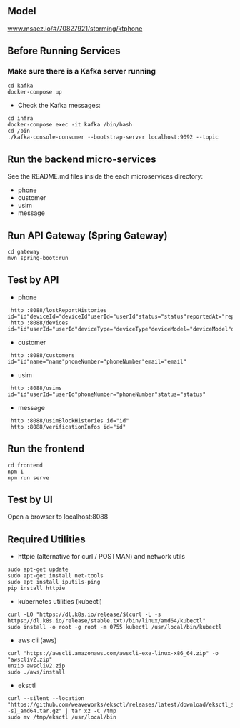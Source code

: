 # 

## Model
www.msaez.io/#/70827921/storming/ktphone

## Before Running Services
### Make sure there is a Kafka server running
```
cd kafka
docker-compose up
```
- Check the Kafka messages:
```
cd infra
docker-compose exec -it kafka /bin/bash
cd /bin
./kafka-console-consumer --bootstrap-server localhost:9092 --topic
```

## Run the backend micro-services
See the README.md files inside the each microservices directory:

- phone
- customer
- usim
- message


## Run API Gateway (Spring Gateway)
```
cd gateway
mvn spring-boot:run
```

## Test by API
- phone
```
 http :8088/lostReportHistories id="id"deviceId="deviceId"userId="userId"status="status"reportedAt="reportedAt"clearedAt="clearedAt"contents="contents"
 http :8088/devices id="id"userId="userId"deviceType="deviceType"deviceModel="deviceModel"deviceStatus="deviceStatus"
```
- customer
```
 http :8088/customers id="id"name="name"phoneNumber="phoneNumber"email="email"
```
- usim
```
 http :8088/usims id="id"userId="userId"phoneNumber="phoneNumber"status="status"
```
- message
```
 http :8088/usimBlockHistories id="id"
 http :8088/verificationInfos id="id"
```


## Run the frontend
```
cd frontend
npm i
npm run serve
```

## Test by UI
Open a browser to localhost:8088

## Required Utilities

- httpie (alternative for curl / POSTMAN) and network utils
```
sudo apt-get update
sudo apt-get install net-tools
sudo apt install iputils-ping
pip install httpie
```

- kubernetes utilities (kubectl)
```
curl -LO "https://dl.k8s.io/release/$(curl -L -s https://dl.k8s.io/release/stable.txt)/bin/linux/amd64/kubectl"
sudo install -o root -g root -m 0755 kubectl /usr/local/bin/kubectl
```

- aws cli (aws)
```
curl "https://awscli.amazonaws.com/awscli-exe-linux-x86_64.zip" -o "awscliv2.zip"
unzip awscliv2.zip
sudo ./aws/install
```

- eksctl 
```
curl --silent --location "https://github.com/weaveworks/eksctl/releases/latest/download/eksctl_$(uname -s)_amd64.tar.gz" | tar xz -C /tmp
sudo mv /tmp/eksctl /usr/local/bin
```
